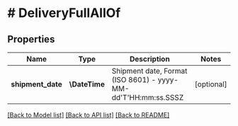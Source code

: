 # # DeliveryFullAllOf

## Properties

Name | Type | Description | Notes
------------ | ------------- | ------------- | -------------
**shipment_date** | **\DateTime** | Shipment date, Format (ISO 8601) - yyyy-MM-dd&#39;T&#39;HH:mm:ss.SSSZ | [optional]

[[Back to Model list]](../../README.md#models) [[Back to API list]](../../README.md#endpoints) [[Back to README]](../../README.md)
